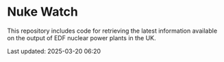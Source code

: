 # Nuke Watch

This repository includes code for retrieving the latest information available on the output of EDF nuclear power plants in the UK.

Last updated: 2025-03-20 06:20